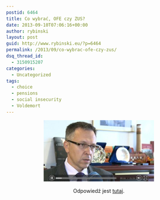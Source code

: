 ```yaml
---
postid: 6464
title: Co wybrać, OFE czy ZUS?
date: 2013-09-10T07:06:16+00:00
author: rybinski
layout: post
guid: http://www.rybinski.eu/?p=6464
permalink: /2013/09/co-wybrac-ofe-czy-zus/
dsq_thread_id:
  - 3150915207
categories:
  - Uncategorized
tags:
  - choice
  - pensions
  - social insecurity
  - Voldemort
---
```

<p style="text-align: center;">
  <a href="/uploads/2013/09/OFE_ZUS.jpg"><img class="size-medium wp-image-6465 aligncenter" title="OFE_ZUS" src="/uploads/2013/09/OFE_ZUS-300x166.jpg" alt="" width="300" height="166" /></a>
</p>

<p style="text-align: center;">
  Odpowiedź jest <a href="http://wideo.onet.pl/biznes-co-wybrac-ofe-czy-zus,140260,w.html">tutaj</a>.
</p>
